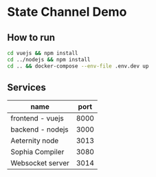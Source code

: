 # State Channel Demo

## How to run

```bash
cd vuejs && npm install
cd ../nodejs && npm install
cd .. && docker-compose --env-file .env.dev up
```

## Services

| name             | port |
| ---------------- | ---- |
| frontend - vuejs | 8000 |
| backend - nodejs | 3000 |
| Aeternity node   | 3013 |
| Sophia Compiler  | 3080 |
| Websocket server | 3014 |
